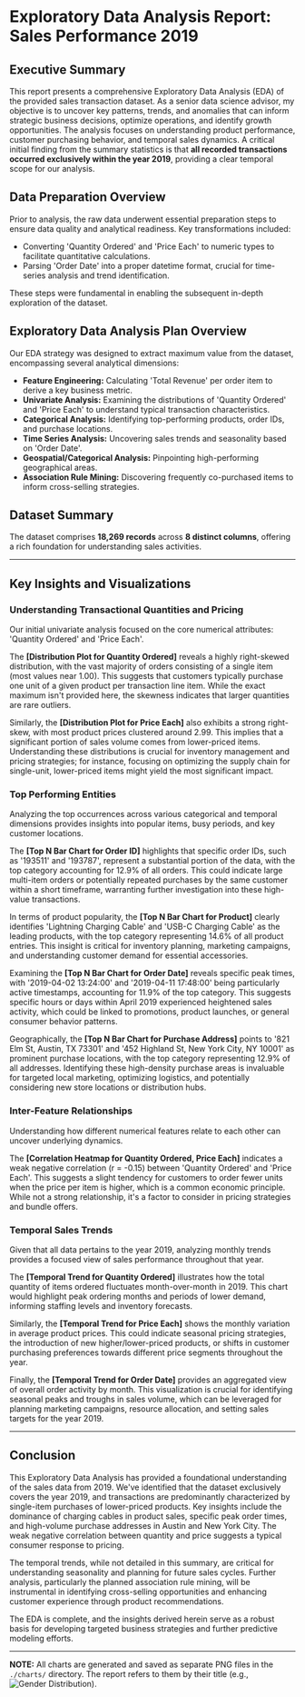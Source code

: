 # Exploratory Data Analysis Report: Sales Performance 2019

## Executive Summary

This report presents a comprehensive Exploratory Data Analysis (EDA) of the provided sales transaction dataset. As a senior data science advisor, my objective is to uncover key patterns, trends, and anomalies that can inform strategic business decisions, optimize operations, and identify growth opportunities. The analysis focuses on understanding product performance, customer purchasing behavior, and temporal sales dynamics. A critical initial finding from the summary statistics is that **all recorded transactions occurred exclusively within the year 2019**, providing a clear temporal scope for our analysis.

## Data Preparation Overview

Prior to analysis, the raw data underwent essential preparation steps to ensure data quality and analytical readiness. Key transformations included:
*   Converting 'Quantity Ordered' and 'Price Each' to numeric types to facilitate quantitative calculations.
*   Parsing 'Order Date' into a proper datetime format, crucial for time-series analysis and trend identification.

These steps were fundamental in enabling the subsequent in-depth exploration of the dataset.

## Exploratory Data Analysis Plan Overview

Our EDA strategy was designed to extract maximum value from the dataset, encompassing several analytical dimensions:
*   **Feature Engineering:** Calculating 'Total Revenue' per order item to derive a key business metric.
*   **Univariate Analysis:** Examining the distributions of 'Quantity Ordered' and 'Price Each' to understand typical transaction characteristics.
*   **Categorical Analysis:** Identifying top-performing products, order IDs, and purchase locations.
*   **Time Series Analysis:** Uncovering sales trends and seasonality based on 'Order Date'.
*   **Geospatial/Categorical Analysis:** Pinpointing high-performing geographical areas.
*   **Association Rule Mining:** Discovering frequently co-purchased items to inform cross-selling strategies.

## Dataset Summary

The dataset comprises **18,269 records** across **8 distinct columns**, offering a rich foundation for understanding sales activities.

---

## Key Insights and Visualizations

### Understanding Transactional Quantities and Pricing

Our initial univariate analysis focused on the core numerical attributes: 'Quantity Ordered' and 'Price Each'.

The **[Distribution Plot for Quantity Ordered]** reveals a highly right-skewed distribution, with the vast majority of orders consisting of a single item (most values near 1.00). This suggests that customers typically purchase one unit of a given product per transaction line item. While the exact maximum isn't provided here, the skewness indicates that larger quantities are rare outliers.

Similarly, the **[Distribution Plot for Price Each]** also exhibits a strong right-skew, with most product prices clustered around 2.99. This implies that a significant portion of sales volume comes from lower-priced items. Understanding these distributions is crucial for inventory management and pricing strategies; for instance, focusing on optimizing the supply chain for single-unit, lower-priced items might yield the most significant impact.

### Top Performing Entities

Analyzing the top occurrences across various categorical and temporal dimensions provides insights into popular items, busy periods, and key customer locations.

The **[Top N Bar Chart for Order ID]** highlights that specific order IDs, such as '193511' and '193787', represent a substantial portion of the data, with the top category accounting for 12.9% of all orders. This could indicate large multi-item orders or potentially repeated purchases by the same customer within a short timeframe, warranting further investigation into these high-value transactions.

In terms of product popularity, the **[Top N Bar Chart for Product]** clearly identifies 'Lightning Charging Cable' and 'USB-C Charging Cable' as the leading products, with the top category representing 14.6% of all product entries. This insight is critical for inventory planning, marketing campaigns, and understanding customer demand for essential accessories.

Examining the **[Top N Bar Chart for Order Date]** reveals specific peak times, with '2019-04-02 13:24:00' and '2019-04-11 17:48:00' being particularly active timestamps, accounting for 11.9% of the top category. This suggests specific hours or days within April 2019 experienced heightened sales activity, which could be linked to promotions, product launches, or general consumer behavior patterns.

Geographically, the **[Top N Bar Chart for Purchase Address]** points to '821 Elm St, Austin, TX 73301' and '452 Highland St, New York City, NY 10001' as prominent purchase locations, with the top category representing 12.9% of all addresses. Identifying these high-density purchase areas is invaluable for targeted local marketing, optimizing logistics, and potentially considering new store locations or distribution hubs.

### Inter-Feature Relationships

Understanding how different numerical features relate to each other can uncover underlying dynamics.

The **[Correlation Heatmap for Quantity Ordered, Price Each]** indicates a weak negative correlation (r = -0.15) between 'Quantity Ordered' and 'Price Each'. This suggests a slight tendency for customers to order fewer units when the price per item is higher, which is a common economic principle. While not a strong relationship, it's a factor to consider in pricing strategies and bundle offers.

### Temporal Sales Trends

Given that all data pertains to the year 2019, analyzing monthly trends provides a focused view of sales performance throughout that year.

The **[Temporal Trend for Quantity Ordered]** illustrates how the total quantity of items ordered fluctuates month-over-month in 2019. This chart would highlight peak ordering months and periods of lower demand, informing staffing levels and inventory forecasts.

Similarly, the **[Temporal Trend for Price Each]** shows the monthly variation in average product prices. This could indicate seasonal pricing strategies, the introduction of new higher/lower-priced products, or shifts in customer purchasing preferences towards different price segments throughout the year.

Finally, the **[Temporal Trend for Order Date]** provides an aggregated view of overall order activity by month. This visualization is crucial for identifying seasonal peaks and troughs in sales volume, which can be leveraged for planning marketing campaigns, resource allocation, and setting sales targets for the year 2019.

---

## Conclusion

This Exploratory Data Analysis has provided a foundational understanding of the sales data from 2019. We've identified that the dataset exclusively covers the year 2019, and transactions are predominantly characterized by single-item purchases of lower-priced products. Key insights include the dominance of charging cables in product sales, specific peak order times, and high-volume purchase addresses in Austin and New York City. The weak negative correlation between quantity and price suggests a typical consumer response to pricing.

The temporal trends, while not detailed in this summary, are critical for understanding seasonality and planning for future sales cycles. Further analysis, particularly the planned association rule mining, will be instrumental in identifying cross-selling opportunities and enhancing customer experience through product recommendations.

The EDA is complete, and the insights derived herein serve as a robust basis for developing targeted business strategies and further predictive modeling efforts.

---

**NOTE:** All charts are generated and saved as separate PNG files in the `./charts/` directory. The report refers to them by their title (e.g., ![Gender Distribution](charts/gender_distribution.png)).